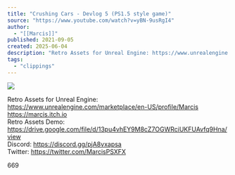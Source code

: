 ```yaml
---
title: "Crushing Cars - Devlog 5 (PS1.5 style game)"
source: "https://www.youtube.com/watch?v=yBN-9usRgI4"
author:
  - "[[Marcis]]"
published: 2021-09-05
created: 2025-06-04
description: "Retro Assets for Unreal Engine: https://www.unrealengine.com/marketplace/en-US/profile/Marcishttps://marcis.itch.ioRetro Assets Demo: https://drive.google.co..."
tags:
  - "clippings"
---
```

![](https://www.youtube.com/watch?v=yBN-9usRgI4)  

Retro Assets for Unreal Engine: https://www.unrealengine.com/marketplace/en-US/profile/Marcis  
https://marcis.itch.io  
Retro Assets Demo: https://drive.google.com/file/d/13pu4vhEY9M8cZ7OGWRciUKFUAvfq9Hna/view  
Discord: https://discord.gg/pjA8vxapsa  
Twitter: https://twitter.com/MarcisPSXFX  
  
669